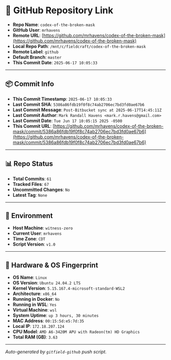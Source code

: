# 🔗 GitHub Repository Link

- **Repo Name**: `codex-of-the-broken-mask`
- **GitHub User**: `mrhavens`
- **Remote URL**: [https://github.com/mrhavens/codex-of-the-broken-mask](https://github.com/mrhavens/codex-of-the-broken-mask)
- **Local Repo Path**: `/mnt/c/fieldcraft/codex-of-the-broken-mask`
- **Remote Label**: `github`
- **Default Branch**: `master`
- **This Commit Date**: `2025-06-17 10:05:33`

---

## 📦 Commit Info

- **This Commit Timestamp**: `2025-06-17 10:05:33`
- **Last Commit SHA**: `5386a86fdb19f0f8c74ab2706ec7bd3fd0ae67b6`
- **Last Commit Message**: `Post-Bitbucket sync at 2025-06-17T14:45:11Z`
- **Last Commit Author**: `Mark Randall Havens <mark.r.havens@gmail.com>`
- **Last Commit Date**: `Tue Jun 17 10:05:15 2025 -0500`
- **This Commit URL**: [https://github.com/mrhavens/codex-of-the-broken-mask/commit/5386a86fdb19f0f8c74ab2706ec7bd3fd0ae67b6](https://github.com/mrhavens/codex-of-the-broken-mask/commit/5386a86fdb19f0f8c74ab2706ec7bd3fd0ae67b6)

---

## 📊 Repo Status

- **Total Commits**: `61`
- **Tracked Files**: `67`
- **Uncommitted Changes**: `No`
- **Latest Tag**: `None`

---

## 🧭 Environment

- **Host Machine**: `witness-zero`
- **Current User**: `mrhavens`
- **Time Zone**: `CDT`
- **Script Version**: `v1.0`

---

## 🧬 Hardware & OS Fingerprint

- **OS Name**: `Linux`
- **OS Version**: `Ubuntu 24.04.2 LTS`
- **Kernel Version**: `5.15.167.4-microsoft-standard-WSL2`
- **Architecture**: `x86_64`
- **Running in Docker**: `No`
- **Running in WSL**: `Yes`
- **Virtual Machine**: `wsl`
- **System Uptime**: `up 3 hours, 30 minutes`
- **MAC Address**: `00:15:5d:e5:7d:35`
- **Local IP**: `172.18.207.124`
- **CPU Model**: `AMD A6-3420M APU with Radeon(tm) HD Graphics`
- **Total RAM (GB)**: `3.63`

---

_Auto-generated by `gitfield-github` push script._
